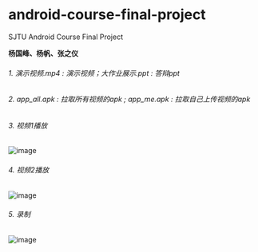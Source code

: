 # android-course-final-project
SJTU Android Course Final Project

**杨国峰、杨帆、张之仪**

###### 1. 演示视频.mp4 : 演示视频；大作业展示.ppt : 答辩ppt

###### 2. app_all.apk : 拉取所有视频的apk ; app_me.apk : 拉取自己上传视频的apk

###### 3. 视频1播放

![image](https://github.com/fjygf/android-bytedance-course/blob/master/Final-Project/视频1.gif)

###### 4. 视频2播放

![image](https://github.com/fjygf/android-bytedance-course/blob/master/Final-Project/视频2.gif)

###### 5. 录制

![image](https://github.com/fjygf/android-bytedance-course/blob/master/Final-Project/录制.gif)

